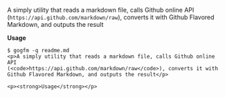A simply utility that reads a markdown file, calls Github online API
(`https://api.github.com/markdown/raw`), converts it with 
Github Flavored Markdown, and outputs the result

**Usage**

```
$ gogfm -q readme.md 
<p>A simply utility that reads a markdown file, calls Github online API
(<code>https://api.github.com/markdown/raw</code>), converts it with 
Github Flavored Markdown, and outputs the result</p>

<p><strong>Usage</strong></p>
```
